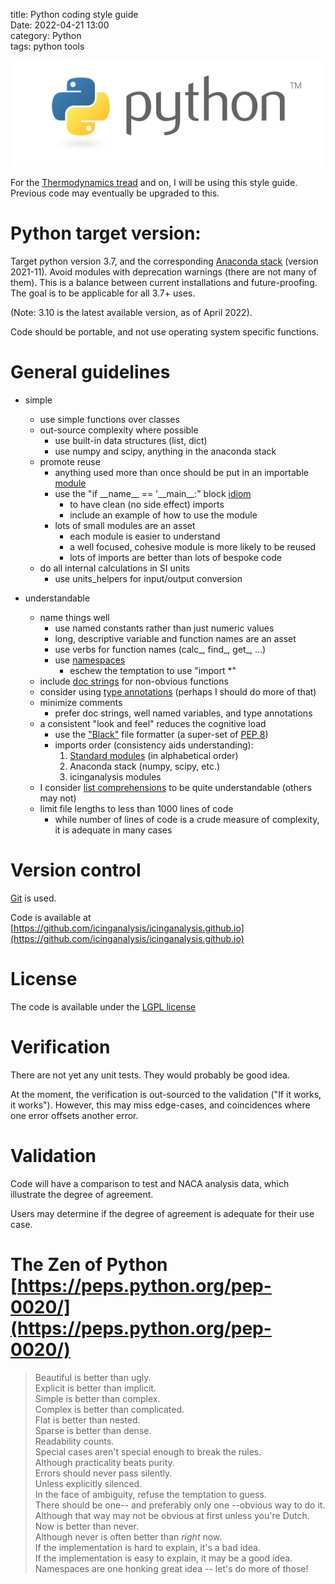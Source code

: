 title: Python coding style guide  
Date: 2022-04-21 13:00  
category: Python  
tags: python tools 

![Python logo](images/python-logo-master-v3-TM.png)

For the [Thermodynamics tread]({filename}thermodynamics.md) and on, I will be using this style guide. 
Previous code may eventually be upgraded to this.

# Python target version:  

Target python version 3.7, and the corresponding [Anaconda stack](https://www.anaconda.com/) (version 2021-11). 
Avoid modules with deprecation warnings (there are not many of them).
This is a balance between current installations and future-proofing. 
The goal is to be applicable for all 3.7+ uses. 

(Note: 3.10 is the latest available version, as of April 2022).

Code should be portable, and not use operating system specific functions. 

# General guidelines

- simple
    - use simple functions over classes
    - out-source complexity where possible
        - use built-in data structures (list, dict) 
        - use numpy and scipy, anything in the anaconda stack
    - promote reuse
        - anything used more than once should be put in an importable [module](https://docs.python.org/3.7/tutorial/modules.html)
        - use the "if \_\_name__ == '\_\_main\_\_:" block [idiom](https://docs.python.org/3.7/library/__main__.html) 
            - to have clean (no side effect) imports
            - include an example of how to use the module
        - lots of small modules are an asset
            - each module is easier to understand
            - a well focused, cohesive module is more likely to be reused
            - lots of imports are better than lots of bespoke code
    - do all internal calculations in SI units
        - use units_helpers for input/output conversion
        
- understandable
    - name things well
        - use named constants rather than just numeric values
        - long, descriptive variable and function names are an asset
        - use verbs for function names (calc_, find_, get_, ...)
        - use [namespaces](https://docs.python.org/3/glossary.html#term-namespace)
            - eschew the temptation to use "import *"
    - include [doc strings](https://peps.python.org/pep-0257/) for non-obvious functions
    - consider using [type annotations](https://docs.python.org/3.7/library/typing.html) (perhaps I should do more of that)
    - minimize comments
        - prefer doc strings, well named variables, and type annotations 
    - a consistent "look and feel" reduces the cognitive load
        - use the ["Black"](https://pypi.org/project/black/) file formatter (a super-set of [PEP 8](https://peps.python.org/pep-0008/))
        - imports order (consistency aids understanding):
            1. [Standard modules](https://docs.python.org/3.7/py-modindex.html) (in alphabetical order)
            2. Anaconda stack (numpy, scipy, etc.)
            3. icinganalysis modules
    - I consider [list comprehensions](https://docs.python.org/3.7/tutorial/datastructures.html#list-comprehensions) to be quite understandable (others may not)
    - limit file lengths to less than 1000 lines of code
        - while number of lines of code is a crude measure of complexity, it is adequate in many cases

# Version control

[Git](https://git-scm.com/) is used. 

Code is available at [https://github.com/icinganalysis/icinganalysis.github.io](https://github.com/icinganalysis/icinganalysis.github.io)

# License

The code is available under the [LGPL license](https://raw.githubusercontent.com/icinganalysis/icinganalysis.github.io/main/LICENSE)

# Verification

There are not yet any unit tests. They would probably be good idea. 

At the moment, the verification is out-sourced to the validation 
("If it works, it works"). 
However, this may miss edge-cases, 
and coincidences where one error offsets another error.

# Validation  

Code will have a comparison to test and NACA analysis data, 
which illustrate the degree of agreement. 
 
Users may determine if the degree of agreement is adequate for their use case. 

# The Zen of Python [https://peps.python.org/pep-0020/](https://peps.python.org/pep-0020/)

> Beautiful is better than ugly.  
Explicit is better than implicit.  
Simple is better than complex.  
Complex is better than complicated.  
Flat is better than nested.  
Sparse is better than dense.  
Readability counts.  
Special cases aren't special enough to break the rules.  
Although practicality beats purity.  
Errors should never pass silently.  
Unless explicitly silenced.  
In the face of ambiguity, refuse the temptation to guess.  
There should be one-- and preferably only one --obvious way to do it.  
Although that way may not be obvious at first unless you're Dutch.  
Now is better than never.  
Although never is often better than *right* now.  
If the implementation is hard to explain, it's a bad idea.  
If the implementation is easy to explain, it may be a good idea.  
Namespaces are one honking great idea -- let's do more of those!  


